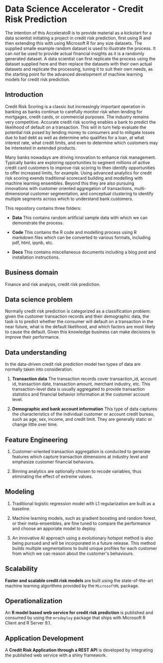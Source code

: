 # Data Science Accelerator - Credit Risk Prediction

The intention of this AcceleratoR is to provide material as a
kickstart for a data scientist initiating a project in credit risk
prediction, first using R and then extending this with using Microsoft
R for any size datasets. The supplied smalle example random dataset is
used to illustrate the process. It can *not* be used to provide actual
financial insights as it is a randomly generated dataset. A data
scientist can first replicate the process using the dataset supplied
here and then replace the datasets with their own actual datasets and
replicate the processing, tuning it to suit their own needs, as the
starting point for the advanced development of machine learning
models for credit risk prediction.

## Introduction

Credit Risk Scoring is a classic but increasingly important operation
in banking as banks continue to carefully monitor risk when lending
for mortgages, credit cards, or commercial purposes. The industry
remains very competitive.  Accurate credit risk scoring enables a bank
to predict the likelihood of default on a transaction. This will in
turn help evaluate the potential risk posed by lending money to
consumers and to mitigate losses due to bad debt as well as determine
who qualifies for a loan, at what interest rate, what credit limits,
and even to determine which customers may be interested in extended
products.

Many banks nowadays are driving innovation to enhance risk
management. Typically banks are exploring opportunities to segment
millions of active credit card customers to improve risk scoring to
then identify opportunities to offer increased limits, for
example. Using advanced analytics for credit risk scoring exends
traditional scorecard building and modelling with machine learning
ensembles. Beyond this they are also pursuing innovations with
customer oriented aggregation of transactions, multi-dimensional
customer segmentation, and conceptual clustering to identify multiple
segments across which to understand bank customers.

This repository contains three folders:

- **Data** This contains random artificial sample data with which we
  can demonstrate the process.
  
- **Code** This contains the R code and modelling process using R
  markdown files which can be converted to various formats, including
  pdf, html, ipynb, etc.
  
- **Docs** This contains miscellaneous documents including a blog post
    and installation instructions.

## Business domain

Finance and risk analysis, credit risk prediction.

## Data science problem

Normally credit risk prediction is categorized as a classification
problem: given the customer transaction records and their demographic
data, the task is to predict whether the consumer will default on a
transaction in the near future, what is the default likelihood, and
which factors are most likely to cause the default. Given this
knowledge business can make decisions to improve their performance.

## Data understanding

In the data-driven credit risk prediction model two types of data are
normally taken into consideration.

1. **Transaction data** The transaction records cover transaction_id,
account id, transaction date, transaction amount, merchant industry,
etc. This transaction-level data is usually aggregated to provide
transaction statistics and financial behavior information at the
customer account level.

2. **Demographic and bank account information** This type of data
captures the characteristics of the individual customer or account
credit bureau, such as age, sex, income, and credit limit. They are
generally static or change little over time.

## Feature Engineering

1. Customer-oriented transaction aggregation is conducted to generate
features which capture transaction dimensions at industry level and
emphasize customer financial behaviors.
   
2. Binning analytics are optionally chosen to recode variables, thus
eliminating the effect of extreme values.

## Modeling

1. Traditional logistic regression model with L1 regularization are
built as a baseline.
   
2. Machine learning models, such as gradient boosting and random
forest, or their meta-ensembles, are fine tuned to compare the
performance and choose an apporiate model to deploy.
   
3. An innovative AI approach using a evolutionary hotspot method is
also being pursued and will be incorporated in a future release. This
method builds multiple segmentations to build unique profiles for each
customer from which we can reason about the customer's behaviours.

## Scalability

**Faster and scalable credit risk models** are built using the
state-of-the-art machine learning algorithms provided by the
`MicrosoftML` package.

## Operationalization

An **R model based web service for credit risk prediction** is
published and consumed by using the `mrsdeploy` package that ships
with Microsoft R Client and R Server 9.1.

## Application Development

A **Credit Risk Application through a REST API** is developed by
integrating the published web service with a shiny framework.
 